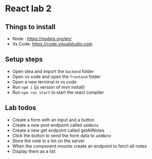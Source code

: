 # React lab 2

## Things to install
- Node : https://nodejs.org/en/
- Vs Code: https://code.visualstudio.com

## Setup steps
- Open idea and import the `backend` folder
- Open vs code and open the `frontend` folder
- Open a new terminal in vs code
- Run `npm i` (js version of mvn install)
- Run `npm run start` to start the react compiler

## Lab todos
- Create a form with an input and a button
- Create a new post endpoint called `addNote`
- Create a new get endpoint called getAllNotes
- Click the button to send the form data to `addNote`
- Store the note in a list on the server
- When the component mounts create an endpoint to fetch all notes
- Display them as a list